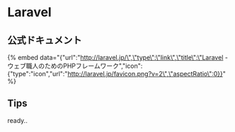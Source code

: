 # Laravel

## 公式ドキュメント

{% embed data="{\"url\":\"http://laravel.jp/\",\"type\":\"link\",\"title\":\"Laravel - ウェブ職人のためのPHPフレームワーク\",\"icon\":{\"type\":\"icon\",\"url\":\"http://laravel.jp/favicon.png?v=2\",\"aspectRatio\":0}}" %}

## Tips

ready..

